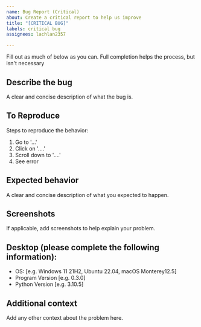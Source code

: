 ```yaml
---
name: Bug Report (Critical)
about: Create a critical report to help us improve
title: "[CRITICAL BUG]"
labels: critical bug
assignees: lachlan2357

---
```


Fill out as much of below as you can. Full completion helps the process, but isn't necessary
## Describe the bug
A clear and concise description of what the bug is.

## To Reproduce
Steps to reproduce the behavior:
1. Go to '...'
2. Click on '....'
3. Scroll down to '....'
4. See error

## Expected behavior
A clear and concise description of what you expected to happen.

## Screenshots
If applicable, add screenshots to help explain your problem.

## Desktop (please complete the following information):
 - OS: [e.g. Windows 11 21H2, Ubuntu 22.04, macOS Monterey12.5]
 - Program Version [e.g. 0.3.0]
 - Python Version [e.g. 3.10.5]

## Additional context
Add any other context about the problem here.
